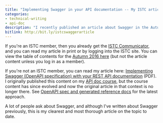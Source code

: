 ```yaml
---
title: "Implementing Swagger in your API documentation -- My ISTC article"
categories:
- technical-writing
- api-doc
description: "I recently published an article about Swagger in the Autumn 2016 edition of ISTC's magazine, Communicator. ISTC stands for Institute of Scientific and Technical Communicators. My article provides an introduction to using Swagger (now called OpenAPI specification) for publishing your REST API documentation."
bitlink: http://bit.ly/istcswaggerarticle
---
```


If you're an ISTC member, then you already get the [ISTC Communicator](http://www.istc.org.uk/publications-and-resources/communicator/), and you can read my article in print or by logging into the ISTC site. You can view the table of contents for the [Autumn 2016 here](http://www.istc.org.uk//images/2016/05/Comm1609Web_TOC.pdf) (but not the article content unless you log in as a member).

If you're not an ISTC member, you can read my article here: [Implementing Swagger (OpenAPI specification) with your REST API documentation](https://s3.us-west-1.wasabisys.com/idbwmedia.com/images/stc_communicator_swagger.pdf) (PDF). I originally published this content on my [API doc course](/learnapidoc/), but the course content has since evolved and now the original article in that context is no longer there. See [OpenAPI spec and generated reference docs](/learnapidoc/restapispecifications.html) for the latest approach.



A lot of people ask about Swagger, and although I've written about Swagger previously, this is my clearest and most thorough article on the topic to date.

